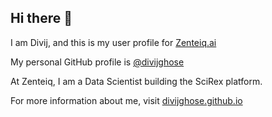 ## Hi there 👋
I am Divij, and this is my user profile for [Zenteiq.ai](https://zenteiq.ai/)

My personal GitHub profile is [@divijghose](https://github.com/divijghose)

At Zenteiq, I am a Data Scientist building the SciRex platform.

For more information about me, visit [divijghose.github.io](divijghose.github.io)
<!--
**divij-zenteiq-ai/divij-zenteiq-ai** is a ✨ _special_ ✨ repository because its `README.md` (this file) appears on your GitHub profile.

Here are some ideas to get you started:

- 🔭 I’m currently working on ...
- 🌱 I’m currently learning ...
- 👯 I’m looking to collaborate on ...
- 🤔 I’m looking for help with ...
- 💬 Ask me about ...
- 📫 How to reach me: ...
- 😄 Pronouns: ...
- ⚡ Fun fact: ...
-->
